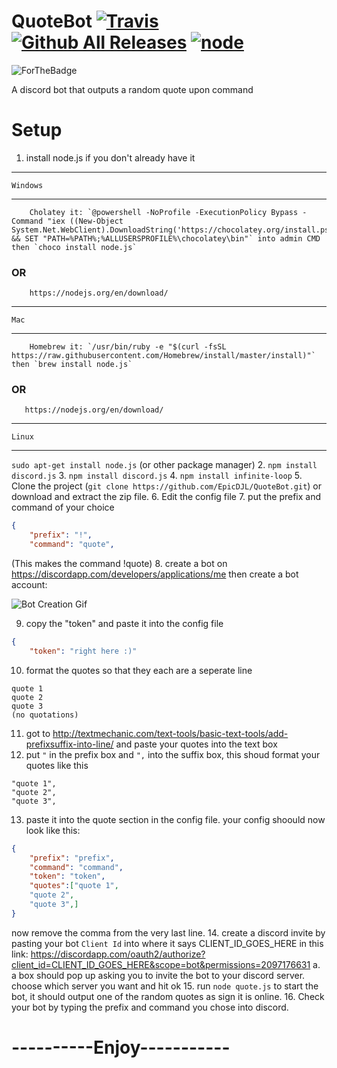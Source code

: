 # QuoteBot [![Travis](https://img.shields.io/travis/rust-lang/rust.svg)]()[![Github All Releases](https://img.shields.io/github/downloads/atom/atom/total.svg)]() [![node](https://img.shields.io/node/v/gh-badges.svg)]()
![ForTheBadge](http://forthebadge.com/images/badges/60-percent-of-the-time-works-every-time.svg)

A discord bot that outputs a random quote upon command

# Setup

1. install node.js if you don't already have it
---
    Windows
---
        Cholatey it: `@powershell -NoProfile -ExecutionPolicy Bypass -Command "iex ((New-Object System.Net.WebClient).DownloadString('https://chocolatey.org/install.ps1'))" && SET "PATH=%PATH%;%ALLUSERSPROFILE%\chocolatey\bin"` into admin CMD then `choco install node.js`
###     OR
        https://nodejs.org/en/download/
---
    Mac
---
        Homebrew it: `/usr/bin/ruby -e "$(curl -fsSL https://raw.githubusercontent.com/Homebrew/install/master/install)"` then `brew install node.js`
###     OR
       https://nodejs.org/en/download/ 
---
    Linux
---
`sudo apt-get install node.js`
        (or other package manager)
2. `npm install discord.js`
3. `npm install discord.js`
4. `npm install infinite-loop`
5. Clone the project (`git clone https://github.com/EpicDJL/QuoteBot.git`) or download and extract the zip file.
6. Edit the config file
7. put the prefix and command of your choice
```json
{
    "prefix": "!",
    "command": "quote",
```
(This makes the command !quote)
8. create a bot on https://discordapp.com/developers/applications/me then create a bot account:
 
 ![Bot Creation Gif](https://epicdjl.github.io/Discord%20Bot%20Creation.gif) 
 
9. copy the "token" and paste it into the config file
```json
{
    "token": "right here :)"
```
10. format the quotes so that they each are a seperate line
```
quote 1
quote 2
quote 3
(no quotations)
```
11. got to http://textmechanic.com/text-tools/basic-text-tools/add-prefixsuffix-into-line/ and paste your quotes into the text box
12. put `"` in the prefix box and `",` into the suffix box, this shoud format your quotes like this
```
"quote 1",
"quote 2",
"quote 3",
```
13. paste it into the quote section in the config file. your config shoould now look like this:
```json
{
    "prefix": "prefix",
    "command": "command",
    "token": "token",
    "quotes":["quote 1",
    "quote 2",
    "quote 3",]
}
```
now remove the comma from the very last line.
14. create a discord invite by pasting your bot `Client Id` into where it says CLIENT_ID_GOES_HERE in this link: https://discordapp.com/oauth2/authorize?client_id=CLIENT_ID_GOES_HERE&scope=bot&permissions=2097176631 
a. a box should pop up asking you to invite the bot to your discord server. choose which server you want and hit ok
15. run `node quote.js` to start the bot, it should output one of the random quotes as sign it is online.
16. Check your bot by typing the prefix and command you chose into discord.
# ----------Enjoy-----------
